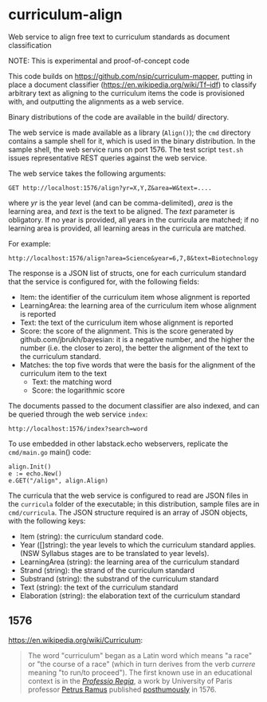 # curriculum-align
Web service to align free text to curriculum standards as document classification

NOTE: This is experimental and proof-of-concept code

This code builds on https://github.com/nsip/curriculum-mapper, putting in place a 
document classifier (https://en.wikipedia.org/wiki/Tf–idf) to classify arbitrary
text as aligning to the curriculum items the code is provisioned with,
and outputting the alignments as a web service.

Binary distributions of the code are available in the build/ directory.

The web service is made available as a library (`Align()`); the `cmd` directory contains a sample shell for it, which is used in the binary distribution. In the sample shell, the web service runs on port 1576. The test script `test.sh` issues representative REST queries against the web service.

The web service takes the following arguments:

````
GET http://localhost:1576/align?yr=X,Y,Z&area=W&text=....
````
where _yr_ is the year level (and can be comma-delimited), _area_ is the learning area, and _text_ is the text to be aligned. The _text_ parameter is obligatory. If no year is provided, all years in the curricula are matched; if no learning area is provided, all learning areas in the curricula are matched.

For example:

````
http://localhost:1576/align?area=Science&year=6,7,8&text=Biotechnology
````

The response is a JSON list of structs, one for each curriculum standard that the service is configured for, with the following fields:

* Item: the identifier of the curriculum item whose alignment is reported
* LearningArea: the learning area of the curriculum item whose alignment is reported
* Text: the text of the curriculum item whose alignment is reported
* Score: the score of the alignment. This is the score generated by github.com/jbrukh/bayesian: it is a negative number, and the higher the number (i.e. the closer to zero), the better the alignment of the text to the curriculum standard.
* Matches: the top five words that were the basis for the alignment of the curriculum item to the text
  * Text: the matching word
  * Score: the logarithmic score

The documents passed to the document classifier are also indexed, and can be queried through
the web service `index`:

````
http://localhost:1576/index?search=word
````

To use embedded in other labstack.echo webservers, replicate the `cmd/main.go` main() code:

````
align.Init()
e := echo.New()
e.GET("/align", align.Align)
````

The curricula that the web service is configured to read are JSON files in the `curricula` folder of the executable; in this distribution, sample files are in `cmd/curricula`.
The JSON structure required is an array of JSON objects, with the following keys:

* Item (string): the curriculum standard code.
* Year ([]string): the year levels to which the curriculum standard applies. (NSW Syllabus stages are to be translated to year levels).
* LearningArea (string): the learning area of the curriculum standard
* Strand (string): the strand of the curriculum standard
* Substrand (string): the substrand of the curriculum standard
* Text (string): the text of the curriculum standard
* Elaboration (string): the elaboration text of the curriculum standard

## 1576

https://en.wikipedia.org/wiki/Curriculum:

> The word "curriculum" began as a Latin word which means "a race" or "the course of a race" (which in turn derives from the verb _currere_ meaning "to run/to proceed"). The first known use in an educational context is in the [_Professio Regia_](https://books.google.com.au/books?id=bG5EAAAAcAAJ&printsec=frontcover&hl=el&source=gbs_ge_summary_r&cad=0#v=onepage&q=curriculum&f=false), a work by University of Paris professor [Petrus Ramus](https://en.wikipedia.org/wiki/Petrus_Ramus) published [posthumously](https://en.wikipedia.org/wiki/St._Bartholomew%27s_Day_massacre) in 1576.
